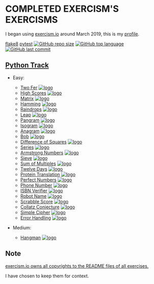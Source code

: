 # COMPLETED EXERCISM'S EXERCISMS

I began using [exercism.io](https://exercism.io) around March 2019, this is
my [profile](https://exercism.io/profiles/ibLeDy).

[flake8](https://github.com/ibLeDy/exercism-exercisms/workflows/flake8/badge.svg)
[pytest](https://github.com/ibLeDy/exercism-exercisms/workflows/pytest/badge.svg)
[![GitHub repo size](https://img.shields.io/github/repo-size/ibLeDy/exercisms-python)](https://github.com/ibLeDy/exercisms-python)
[![GitHub top language](https://img.shields.io/github/languages/top/ibLeDy/exercisms-python)](https://github.com/ibLeDy/exercisms-python/search?l=python)
[![GitHub last commit](https://img.shields.io/github/last-commit/ibLeDy/exercisms-python)](https://github.com/ibLeDy/exercisms-python/commits/master)

## [Python Track](https://exercism.io/tracks/python)

- Easy:

  - [Two Fer](python/two-fer/two_fer.py) [![logo]](python/two-fer)
  - [High Scores](python/high-scores/high_scores.py) [![logo]](python/high-scores)
  - [Matrix](python/matrix/matrix.py) [![logo]](python/matrix)
  - [Hamming](python/hamming/hamming.py) [![logo]](python/hamming)
  - [Raindrops](python/raindrops/raindrops.py) [![logo]](python/raindrops)
  - [Leap](python/leap/leap.py) [![logo]](python/leap)
  - [Pangram](python/pangram/pangram.py) [![logo]](python/pangram)
  - [Isogram](python/isogram/isogram.py) [![logo]](python/isogram)
  - [Anagram](python/anagram/anagram.py) [![logo]](python/anagram)
  - [Bob](python/bob/bob.py) [![logo]](python/bob)
  - [Difference of Squares](python/difference-of-squares/difference_of_squares.py) [![logo]](python/difference-of-squares)
  - [Series](python/series/series.py) [![logo]](python/series)
  - [Armstrong Numbers](python/armstrong-numbers/armstrong_numbers.py) [![logo]](python/armstrong-numbers)
  - [Sieve](python/sieve/sieve.py) [![logo]](python/sieve)
  - [Sum of Multiples](python/sum-of-multiples/sum_of_multiples.py) [![logo]](python/sum-of-multiples)
  - [Twelve Days](python/twelve-days/twelve_days.py) [![logo]](python/twelve-days)
  - [Protein Translation](python/protein-translation/protein_translation.py) [![logo]](python/protein-translation)
  - [Perfect Numbers](python/perfect-numbers/perfect_numbers.py) [![logo]](python/perfect-numbers)
  - [Phone Number](python/phone-number/phone_number.py) [![logo]](python/phone-number)
  - [ISBN Verifier](python/isbn-verifier/isbn_verifier.py) [![logo]](python/isbn-verifier)
  - [Robot Name](python/robot-name/robot_name.py) [![logo]](python/robot-name)
  - [Scrabble Score](python/scrabble-score/scrabble_score.py) [![logo]](python/scrabble-score)
  - [Collatz Conjecture](python/collatz-conjecture/collatz_conjecture.py) [![logo]](python/collatz-conjecture)
  - [Simple Cipher](python/simple-cipher/simple_cipher.py) [![logo]](python/simple-cipher)
  - [Error Handling](python/error-handling/error_handling.py) [![logo]](python/error-handling)

- Medium:

  - [Hangman](python/hangman/hangman.py) [![logo]](python/hangman)

## Note

[exercism.io owns all copyrights to the README files of all exercises.](https://github.com/exercism/python/blob/master/LICENSE)

I have chosen to keep them for context.

[logo]: https://s3.us-east-2.amazonaws.com/upload-icon/uploads/icons/png/12828268421557901896-16.png "Docs Logo"
